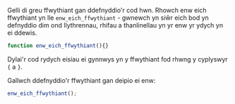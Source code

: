 Gelli di greu ffwythiant gan ddefnyddio'r cod hwn. Rhowch enw eich ffwythiant yn lle `enw_eich_ffwythiant` - gwnewch yn siŵr eich bod yn defnyddio dim ond llythrennau, rhifau a thanlinellau yn yr enw yr ydych yn ei ddewis.

```javascript
function enw_eich_ffwythiant(){}
```

Dylai'r cod rydych eisiau ei gynnwys yn y ffwythiant fod rhwng y cyplyswyr `{` a `}`.

Gallwch ddefnyddio'r ffwythiant gan deipio ei enw:

```javascript
enw_eich_ffwythiant();
```